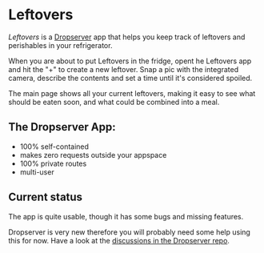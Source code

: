 # Leftovers

*Leftovers* is a [Dropserver](https://www.dropserver.org) app that helps you keep track of leftovers and perishables in your refrigerator.

When you are about to put Leftovers in the fridge, opent he Leftovers app and hit the "+" to create a new leftover. Snap a pic with the integrated camera, describe the contents and set a time until it's considered spoiled.

The main page shows all your current leftovers, making it easy to see what should be eaten soon, and what could be combined into a meal.

## The Dropserver App:

- 100% self-contained
- makes zero requests outside your appspace
- 100% private routes
- multi-user

## Current status

The app is quite usable, though it has some bugs and missing features.

Dropserver is very new therefore you will probably need some help using this for now. Have a look at the [discussions in the Dropserver repo](https://github.com/teleclimber/Dropserver/discussions).

## 
